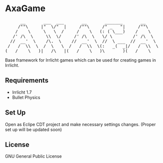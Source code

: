AxaGame
=======
<pre>
      __       ___  ___       __       _______       __       ___      ___   _______  
     /""\     |"  \/"  |     /""\     /" _   "|     /""\     |"  \    /"  | /"     "| 
    /    \     \   \  /     /    \   (: ( \___)    /    \     \   \  //   |(: ______) 
   /' /\  \     \\  \/     /' /\  \   \/ \        /' /\  \    /\\  \/.    | \/    |   
  //  __'  \    /\.  \    //  __'  \  //  \ ___  //  __'  \  |: \.        | // ___)_  
 /   /  \\  \  /  \   \  /   /  \\  \(:   _(  _|/   /  \\  \ |.  \    /:  |(:      "| 
(___/    \___)|___/\___|(___/    \___)\_______)(___/    \___)|___|\__/|___| \_______) 
</pre>

Base framework for Irrlicht games which can be used for creating games in Irrlicht.

Requirements
------------
* Irrlicht 1.7
* Bullet Physics

Set Up
------
Open as Eclipe CDT project and make necessary settings changes. (Proper set up will be updated soon)

License
-------
GNU General Public License